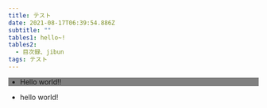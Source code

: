```yaml
---
title: テスト
date: 2021-08-17T06:39:54.886Z
subtitle: ""
tables1: hello~!
tables2:
  - 目次録、jibun
tags: テスト
---
```

<ul style='background-color: gray;'>
<li> Hello world!!</li>
</ul>

* hello world!